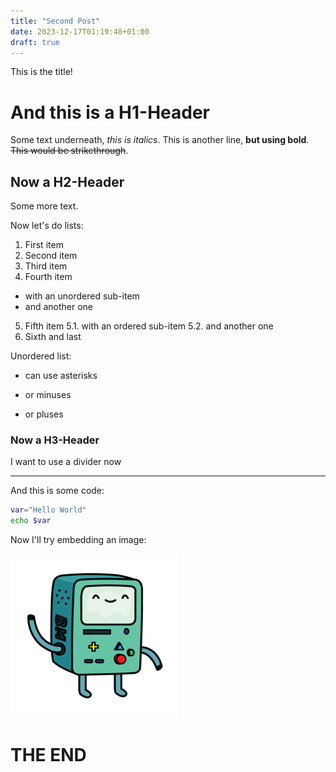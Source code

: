```yaml
---
title: "Second Post"
date: 2023-12-17T01:19:48+01:00
draft: true
---
```


This is the title!

# And this is a H1-Header

Some text underneath, *this is italics*.
This is another line, **but using bold**.
~~This would be strikethrough~~.

## Now a H2-Header

Some more text.

Now let's do lists:

1. First item
2. Second item
3. Third item
4. Fourth item
  * with an unordered sub-item
  * and another one
5. Fifth item
  5.1. with an ordered sub-item
  5.2. and another one
6. Sixth and last

Unordered list:
* can use asterisks
- or minuses
+ or pluses

### Now a H3-Header

I want to use a divider now

***

And this is some code:

```bash
var="Hello World"
echo $var
```

Now I'll try embedding an image:

![alt text][bmo]

[bmo]: https://github.com/d14znet/blog/raw/main/static/bmo.png "Bmo says hola"

# THE END

